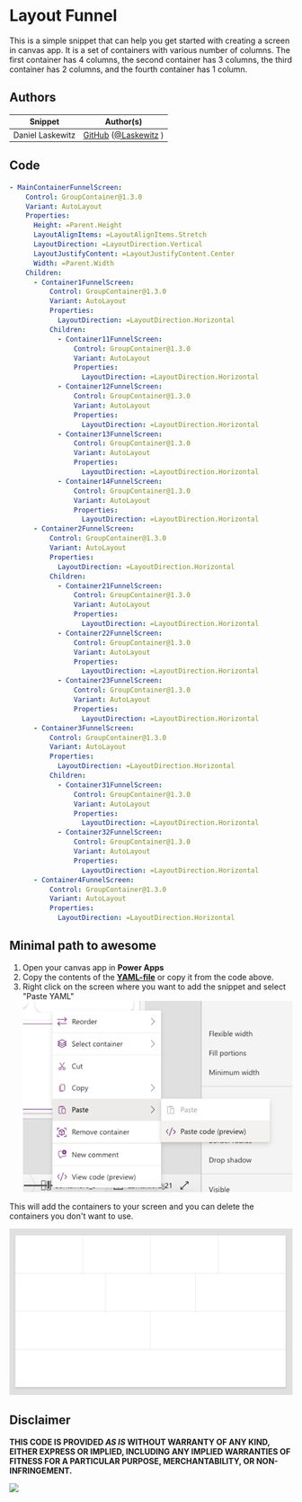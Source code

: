 # Layout Funnel

This is a simple snippet that can help you get started with creating a screen in canvas app. It is a set of containers with various number of columns. The first container has 4 columns, the second container has 3 columns, the third container has 2 columns, and the fourth container has 1 column.

## Authors

Snippet|Author(s)
--------|---------
Daniel Laskewitz | [GitHub](https://github.com/laskewitz) ([@Laskewitz](https://www.twitter.com/laskewitz) )

## Code

```yaml
- MainContainerFunnelScreen:
    Control: GroupContainer@1.3.0
    Variant: AutoLayout
    Properties:
      Height: =Parent.Height
      LayoutAlignItems: =LayoutAlignItems.Stretch
      LayoutDirection: =LayoutDirection.Vertical
      LayoutJustifyContent: =LayoutJustifyContent.Center
      Width: =Parent.Width
    Children:
      - Container1FunnelScreen:
          Control: GroupContainer@1.3.0
          Variant: AutoLayout
          Properties:
            LayoutDirection: =LayoutDirection.Horizontal
          Children:
            - Container11FunnelScreen:
                Control: GroupContainer@1.3.0
                Variant: AutoLayout
                Properties:
                  LayoutDirection: =LayoutDirection.Horizontal
            - Container12FunnelScreen:
                Control: GroupContainer@1.3.0
                Variant: AutoLayout
                Properties:
                  LayoutDirection: =LayoutDirection.Horizontal
            - Container13FunnelScreen:
                Control: GroupContainer@1.3.0
                Variant: AutoLayout
                Properties:
                  LayoutDirection: =LayoutDirection.Horizontal
            - Container14FunnelScreen:
                Control: GroupContainer@1.3.0
                Variant: AutoLayout
                Properties:
                  LayoutDirection: =LayoutDirection.Horizontal
      - Container2FunnelScreen:
          Control: GroupContainer@1.3.0
          Variant: AutoLayout
          Properties:
            LayoutDirection: =LayoutDirection.Horizontal
          Children:
            - Container21FunnelScreen:
                Control: GroupContainer@1.3.0
                Variant: AutoLayout
                Properties:
                  LayoutDirection: =LayoutDirection.Horizontal
            - Container22FunnelScreen:
                Control: GroupContainer@1.3.0
                Variant: AutoLayout
                Properties:
                  LayoutDirection: =LayoutDirection.Horizontal
            - Container23FunnelScreen:
                Control: GroupContainer@1.3.0
                Variant: AutoLayout
                Properties:
                  LayoutDirection: =LayoutDirection.Horizontal
      - Container3FunnelScreen:
          Control: GroupContainer@1.3.0
          Variant: AutoLayout
          Properties:
            LayoutDirection: =LayoutDirection.Horizontal
          Children:
            - Container31FunnelScreen:
                Control: GroupContainer@1.3.0
                Variant: AutoLayout
                Properties:
                  LayoutDirection: =LayoutDirection.Horizontal
            - Container32FunnelScreen:
                Control: GroupContainer@1.3.0
                Variant: AutoLayout
                Properties:
                  LayoutDirection: =LayoutDirection.Horizontal
      - Container4FunnelScreen:
          Control: GroupContainer@1.3.0
          Variant: AutoLayout
          Properties:
            LayoutDirection: =LayoutDirection.Horizontal
```

## Minimal path to awesome

1. Open your canvas app in **Power Apps**
1. Copy the contents of the **[YAML-file](./source/funnel.pa.yaml)** or copy it from the code above.
1. Right click on the screen where you want to add the snippet and select "Paste YAML"
![View of the paste code button](./assets/pastecode.png)

This will add the containers to your screen and you can delete the containers you don't want to use.

![View of the pasted containers](./assets/funnel.png)

## Disclaimer

**THIS CODE IS PROVIDED *AS IS* WITHOUT WARRANTY OF ANY KIND, EITHER EXPRESS OR IMPLIED, INCLUDING ANY IMPLIED WARRANTIES OF FITNESS FOR A PARTICULAR PURPOSE, MERCHANTABILITY, OR NON-INFRINGEMENT.**

<img src="https://m365-visitor-stats.azurewebsites.net/powerplatform-snippets/power-apps/layout-funnel" aria-hidden="true" />
